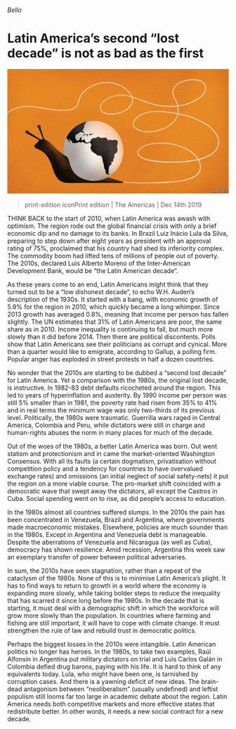 ###### Bello

# Latin America’s second “lost decade” is not as bad as the first 

![image](images/20191214_amd001.jpg) 

> print-edition iconPrint edition | The Americas | Dec 14th 2019 

THINK BACK to the start of 2010, when Latin America was awash with optimism. The region rode out the global financial crisis with only a brief economic dip and no damage to its banks. In Brazil Luiz Inácio Lula da Silva, preparing to step down after eight years as president with an approval rating of 75%, proclaimed that his country had shed its inferiority complex. The commodity boom had lifted tens of millions of people out of poverty. The 2010s, declared Luis Alberto Moreno of the Inter-American Development Bank, would be “the Latin American decade”. 

As these years come to an end, Latin Americans might think that they turned out to be a “low dishonest decade”, to echo W.H. Auden’s description of the 1930s. It started with a bang, with economic growth of 5.9% for the region in 2010, which quickly became a long whimper. Since 2013 growth has averaged 0.8%, meaning that income per person has fallen slightly. The UN estimates that 31% of Latin Americans are poor, the same share as in 2010. Income inequality is continuing to fall, but much more slowly than it did before 2014. Then there are political discontents. Polls show that Latin Americans see their politicians as corrupt and cynical. More than a quarter would like to emigrate, according to Gallup, a polling firm. Popular anger has exploded in street protests in half a dozen countries. 

No wonder that the 2010s are starting to be dubbed a “second lost decade” for Latin America. Yet a comparison with the 1980s, the original lost decade, is instructive. In 1982-83 debt defaults ricocheted around the region. This led to years of hyperinflation and austerity. By 1990 income per person was still 5% smaller than in 1981, the poverty rate had risen from 35% to 41% and in real terms the minimum wage was only two-thirds of its previous level. Politically, the 1980s were traumatic. Guerrilla wars raged in Central America, Colombia and Peru, while dictators were still in charge and human-rights abuses the norm in many places for much of the decade. 

Out of the woes of the 1980s, a better Latin America was born. Out went statism and protectionism and in came the market-oriented Washington Consensus. With all its faults (a certain dogmatism, privatisation without competition policy and a tendency for countries to have overvalued exchange rates) and omissions (an initial neglect of social safety-nets) it put the region on a more viable course. The pro-market shift coincided with a democratic wave that swept away the dictators, all except the Castros in Cuba. Social spending went on to rise, as did people’s access to education. 

In the 1980s almost all countries suffered slumps. In the 2010s the pain has been concentrated in Venezuela, Brazil and Argentina, where governments made macroeconomic mistakes. Elsewhere, policies are much sounder than in the 1980s. Except in Argentina and Venezuela debt is manageable. Despite the aberrations of Venezuela and Nicaragua (as well as Cuba), democracy has shown resilience. Amid recession, Argentina this week saw an exemplary transfer of power between political adversaries. 

In sum, the 2010s have seen stagnation, rather than a repeat of the cataclysm of the 1980s. None of this is to minimise Latin America’s plight. It has to find ways to return to growth in a world where the economy is expanding more slowly, while taking bolder steps to reduce the inequality that has scarred it since long before the 1980s. In the decade that is starting, it must deal with a demographic shift in which the workforce will grow more slowly than the population. In countries where farming and fishing are still important, it will have to cope with climate change. It must strengthen the rule of law and rebuild trust in democratic politics. 

Perhaps the biggest losses in the 2010s were intangible. Latin American politics no longer has heroes. In the 1980s, to take two examples, Raúl Alfonsín in Argentina put military dictators on trial and Luis Carlos Galán in Colombia defied drug barons, paying with his life. It is hard to think of any equivalents today. Lula, who might have been one, is tarnished by corruption cases. And there is a yawning deficit of new ideas. The brain-dead antagonism between “neoliberalism” (usually undefined) and leftist populism still looms far too large in academic debate about the region. Latin America needs both competitive markets and more effective states that redistribute better. In other words, it needs a new social contract for a new decade. 

